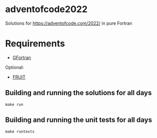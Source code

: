 # adventofcode2022
Solutions for https://adventofcode.com/2022/ in pure Fortran

# Requirements
* [GFortran](https://gcc.gnu.org/wiki/GFortran)

Optional:
* [FRUIT](https://sourceforge.net/projects/fortranxunit/)

## Building and running the solutions for all days

    make run

## Building and running the unit tests for all days

    make runtests
